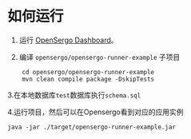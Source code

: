 # 如何运行

1. 运行 [OpenSergo Dashboard](https://github.com/opensergo/opensergo-dashboard/blob/develop/README.zh-Hans.md)。

2. 编译 ```opensergo/opensergo-runner-example``` 子项目
```
    cd opensergo/opensergo-runner-example
    mvn clean compile package -DskipTests
```
3.在本地数据库```test```数据库执行```schema.sql```

4.运行项目，然后可以在Opensergo看到对应的应用实例
```
java -jar ./target/opensergo-runner-example.jar
```